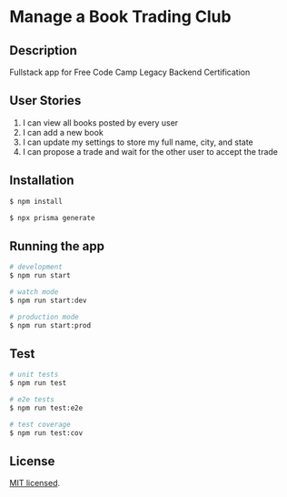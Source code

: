 # Manage a Book Trading Club

## Description

Fullstack app for Free Code Camp Legacy Backend Certification

## User Stories

1. I can view all books posted by every user
2. I can add a new book
3. I can update my settings to store my full name, city, and state
4. I can propose a trade and wait for the other user to accept the trade

## Installation

```bash
$ npm install

$ npx prisma generate
```

## Running the app

```bash
# development
$ npm run start

# watch mode
$ npm run start:dev

# production mode
$ npm run start:prod
```

## Test

```bash
# unit tests
$ npm run test

# e2e tests
$ npm run test:e2e

# test coverage
$ npm run test:cov
```

## License

[MIT licensed](LICENSE).
